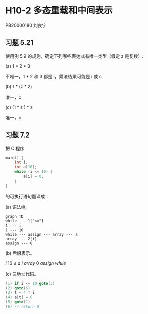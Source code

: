 # H10-2 多态重载和中间表示

PB20000180 刘良宇

## 习题 5.21

使用例 5.9 的规则，确定下列哪些表达式有唯一类型（假定 z 是复数）：

(a) 1 * 2 * 3

不唯一，1 * 2 和 3 都是 i，乘法结果可能是 i 或 c

(b) 1 * (z * 2)

唯一，c

(c) (1 * z ) * z

唯一，c

## 习题 7.2

把 C 程序

```c
main() {
    int i;
    int a[10];
    while (i <= 10) {
        a[i] = 0;
    }
}
```

的可执行语句翻译成： 

(a) 语法树。

```mermaid
graph TD
while --- 1["<="]
1 --- i
1 --- 10
while --- assign --- array --- a
array --- 2[i]
assign --- 0
```

(b) 后缀表示。

$i\ 10\ \le\ a\ i\ array\ 0\ assign\ while$

(c) 三地址代码。

```c
(1) if i <= 10 goto(3)
(2) goto(6)
(3) t = 4 * i
(4) a[t] = 0
(5) goto(1)
(6) // return 0
```

